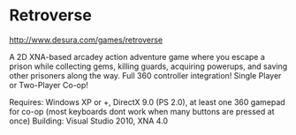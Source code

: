 Retroverse
=========
http://www.desura.com/games/retroverse

A 2D XNA-based arcadey action adventure game where you escape a prison while collecting gems, killing guards, acquiring powerups, and saving other prisoners along the way.
Full 360 controller integration!
Single Player or Two-Player Co-op!

Requires: Windows XP or +, DirectX 9.0 (PS 2.0), at least one 360 gamepad for co-op (most keyboards dont work when many buttons are pressed at once)
Building: Visual Studio 2010, XNA 4.0
